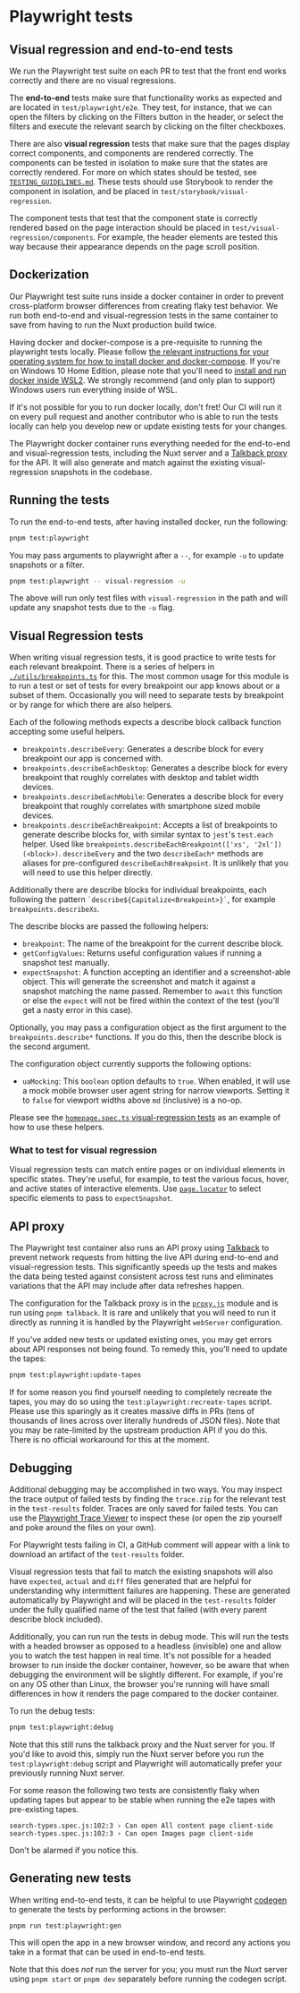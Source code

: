 # Playwright tests

## Visual regression and end-to-end tests

We run the Playwright test suite on each PR to test that the front end works correctly and there are no visual regressions.

The **end-to-end** tests make sure that functionality works as expected and are located in `test/playwright/e2e`. They test, for instance, that we can open the filters by clicking on the Filters button in the header, or select the filters and execute the relevant search by clicking on the filter checkboxes.

There are also **visual regression** tests that make sure that the pages display correct components, and components are rendered correctly.
The components can be tested in isolation to make sure that the states are correctly rendered. For more on which states should be tested, see [`TESTING_GUIDELINES.md`](./TESTING_GUIDELINES.md). These tests should use Storybook to render the component in isolation, and be placed in `test/storybook/visual-regression`.

The component tests that test that the component state is correctly rendered based on the page interaction should be placed in `test/visual-regression/components`. For example, the header elements are tested this way because their appearance depends on the page scroll position.

## Dockerization

Our Playwright test suite runs inside a docker container in order to prevent cross-platform browser differences from creating flaky test behavior. We run both end-to-end and visual-regression tests in the same container to save from having to run the Nuxt production build twice.

Having docker and docker-compose is a pre-requisite to running the playwright tests locally. Please follow [the relevant instructions for your operating system for how to install docker and docker-compose](https://docs.docker.com/get-docker/). If you're on Windows 10 Home Edition, please note that you'll need to [install and run docker inside WSL2](https://www.freecodecamp.org/news/how-to-run-docker-on-windows-10-home-edition/). We strongly recommend (and only plan to support) Windows users run everything inside of WSL.

If it's not possible for you to run docker locally, don't fret! Our CI will run it on every pull request and another contributor who is able to run the tests locally can help you develop new or update existing tests for your changes.

The Playwright docker container runs everything needed for the end-to-end and visual-regression tests, including the Nuxt server and a [Talkback proxy](https://github.com/ijpiantanida/talkback) for the API. It will also generate and match against the existing visual-regression snapshots in the codebase.

## Running the tests

To run the end-to-end tests, after having installed docker, run the following:

```bash
pnpm test:playwright
```

You may pass arguments to playwright after a `--`, for example `-u` to update snapshots or a filter.

```bash
pnpm test:playwright -- visual-regression -u
```

The above will run only test files with `visual-regression` in the path and will update any snapshot tests due to the `-u` flag.

## Visual Regression tests

When writing visual regression tests, it is good practice to write tests for each relevant breakpoint. There is a series of helpers in [`./utils/breakpoints.ts`](./utils/breakpoints.ts) for this. The most common usage for this module is to run a test or set of tests for every breakpoint our app knows about or a subset of them. Occasionally you will need to separate tests by breakpoint or by range for which there are also helpers.

Each of the following methods expects a describe block callback function accepting some useful helpers.

- `breakpoints.describeEvery`: Generates a describe block for every breakpoint our app is concerned with.
- `breakpoints.describeEachDesktop`: Generates a describe block for every breakpoint that roughly correlates with desktop and tablet width devices.
- `breakpoints.describeEachMobile`: Generates a describe block for every breakpoint that roughly correlates with smartphone sized mobile devices.
- `breakpoints.describeEachBreakpoint`: Accepts a list of breakpoints to generate describe blocks for, with similar syntax to `jest`'s `test.each` helper. Used like `breakpoints.describeEachBreakpoint(['xs', '2xl'])(<block>)`. `describeEvery` and the two `describeEach*` methods are aliases for pre-configured `describeEachBreakpoint`. It is unlikely that you will need to use this helper directly.

Additionally there are describe blocks for individual breakpoints, each following the pattern `` `describe${Capitalize<Breakpoint>}` ``, for example `breakpoints.describeXs`.

The describe blocks are passed the following helpers:

- `breakpoint`: The name of the breakpoint for the current describe block.
- `getConfigValues`: Returns useful configuration values if running a snapshot test manually.
- `expectSnapshot`: A function accepting an identifier and a screenshot-able object. This will generate the screenshot and match it against a snapshot matching the name passed. Remember to `await` this function or else the `expect` will not be fired within the context of the test (you'll get a nasty error in this case).

Optionally, you may pass a configuration object as the first argument to the `breakpoints.describe*` functions. If you do this, then the describe block is the second argument.

The configuration object currently supports the following options:

- `uaMocking`: This `boolean` option defaults to `true`. When enabled, it will use a mock mobile browser user agent string for narrow viewports. Setting it to `false` for viewport widths above `md` (inclusive) is a no-op.

Please see the [`homepage.spec.ts` visual-regression tests](visual-regression/pages/homepage.spec.ts) as an example of how to use these helpers.

### What to test for visual regression

Visual regression tests can match entire pages or on individual elements in specific states. They're useful, for example, to test the various focus, hover, and active states of interactive elements. Use [`page.locator`](https://playwright.dev/docs/api/class-page#page-locator) to select specific elements to pass to `expectSnapshot`.

## API proxy

The Playwright test container also runs an API proxy using [Talkback](https://github.com/ijpiantanida/talkback) to prevent network requests from hitting the live API during end-to-end and visual-regression tests. This significantly speeds up the tests and makes the data being tested against consistent across test runs and eliminates variations that the API may include after data refreshes happen.

The configuration for the Talkback proxy is in the [`proxy.js`](../proxy.js) module and is run using `pnpm talkback`. It is rare and unlikely that you will need to run it directly as running it is handled by the Playwright `webServer` configuration.

If you've added new tests or updated existing ones, you may get errors about API responses not being found. To remedy this, you'll need to update the tapes:

```bash
pnpm test:playwright:update-tapes
```

If for some reason you find yourself needing to completely recreate the tapes, you may do so using the `test:playwright:recreate-tapes` script. Please use this sparingly as it creates massive diffs in PRs (tens of thousands of lines across over literally hundreds of JSON files). Note that you may be rate-limited by the upstream production API if you do this. There is no official workaround for this at the moment.

## Debugging

Additional debugging may be accomplished in two ways. You may inspect the trace output of failed tests by finding the `trace.zip` for the relevant test in the `test-results` folder. Traces are only saved for failed tests. You can use the [Playwright Trace Viewer](https://playwright.dev/docs/trace-viewer) to inspect these (or open the zip yourself and poke around the files on your own).

For Playwright tests failing in CI, a GitHub comment will appear with a link to download an artifact of the `test-results` folder.

Visual regression tests that fail to match the existing snapshots will also have `expected`, `actual` and `diff` files generated that are helpful for understanding why intermittent failures are happening. These are generated automatically by Playwright and will be placed in the `test-results` folder under the fully qualified name of the test that failed (with every parent describe block included).

Additionally, you can run run the tests in debug mode. This will run the tests with a headed browser as opposed to a headless (invisible) one and allow you to watch the test happen in real time. It's not possible for a headed browser to run inside the docker container, however, so be aware that when debugging the environment will be slightly different. For example, if you're on any OS other than Linux, the browser you're running will have small differences in how it renders the page compared to the docker container.

To run the debug tests:

```bash
pnpm test:playwright:debug
```

Note that this still runs the talkback proxy and the Nuxt server for you. If you'd like to avoid this, simply run the Nuxt server before you run the `test:playwright:debug` script and Playwright will automatically prefer your previously running Nuxt server.

<aside>
For some reason the following two tests are consistently flaky when updating tapes but appear to be stable when running the e2e tapes with pre-existing tapes.

```
search-types.spec.js:102:3 › Can open All content page client-side
search-types.spec.js:102:3 › Can open Images page client-side
```

Don't be alarmed if you notice this.

</aside>

## Generating new tests

When writing end-to-end tests, it can be helpful to use Playwright [codegen](https://playwright.dev/docs/cli#generate-code) to generate the tests by performing actions in the browser:

```
pnpm run test:playwright:gen
```

This will open the app in a new browser window, and record any actions you take in a format that can be used in end-to-end tests.

Note that this does _not_ run the server for you; you must run the Nuxt server using `pnpm start` or `pnpm dev` separately before running the codegen script.
